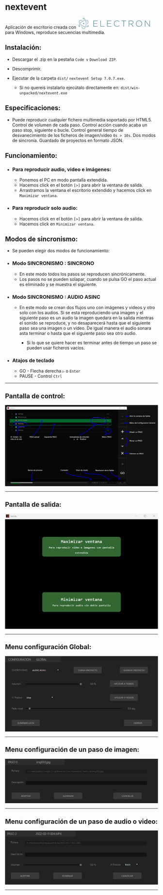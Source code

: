 # nextevent

Aplicación de escritorio creada con  [![N|Solid](src/img/electron.svg)](https://www.electronjs.org/) para  Windows, reproduce secuencias multimedia. 
## Instalación:
* Descargar el .zip en la pestaña `Code v`  `Download ZIP`.
* Descomprimir.
* Ejecutar de la carpeta `dist/` `nextevent Setup 7.0.7.exe`.

  * Si no quereis instalarlo ejecútalo directamente en:
`dist/win-unpacked/nextevent.exe`
## Especificaciones:
* Puede reproducir cualquier fichero multimedia soportado por HTML5.
Control de volumen de cada paso.
Control acción cuando acaba un paso stop, siguiente o bucle.
Control general tiempo de desvanecimiento de los ficheros de imagen/video ` 0s > 10s `.
Dos modos de sincronía.
Guardado de proyectos en formato JSON. 



## Funcionamiento:
* ### Para  reproducir audio, video e imágenes: 
  * Ponemos el PC en modo pantalla extendida.
  * Hacemos click en el botón `[>]` para abrir la ventana de salida.
  * Arrastramos la ventana el escritorio extendido y hacemos click en ` Maximizar ventana `.

* ### Para reproducir solo audio:
  * Hacemos click en el botón `[>]` para abrir la ventana de salida.
  * Hacemos click en ` Minimizar ventana `.


## Modos de sincronismo:
* Se pueden elegir dos modos de funcionamiento:
* ### Modo SINCRONISMO : SINCRONO
  * En este modo todos los pasos se reproducen sincrónicamente.
  * Los pasos no se pueden solapar, cuando se pulsa GO el paso actual es eliminado y se muestra el siguiente.
* ### Modo SINCRONISMO : AUDIO ASINC
  * En este modo se crean dos flujos uno con imágenes y videos y otro solo con los audios.
Si se esta reproduciendo una imagen y el siguiente paso es un audio la imagen quedara en la salida 
mientras el sonido se reproduce, y no desaparecerá hasta que el siguiente paso sea una imagen o un video.
De igual manera el audio sonara asta terminar o hasta que el siguiente paso sea otro audio.

    * Si lo que se quiere hacer es terminar antes de tiempo un paso se pueden usar ficheros vacíos.

* ### Atajos de teclado
  * GO - Flecha derecha  ` ▷ ` o  `Enter`
  * PAUSE - Control  `Ctrl`

***
## Pantalla de control:
![](src/img/ControlPrincipal.png)
***
## Pantalla de salida:
![](src/img/Salida.png)
***
## Menu configuración Global:
![](src/img/ConfiguracionGlobal.png)
***
## Menu configuración de un paso de imagen:
![](src/img/ConfiguracionPasoImg.png)
***
## Menu configuración de un paso de audio o video:
![](src/img/ConfiguracionPasoAudioVideo.png)
***

